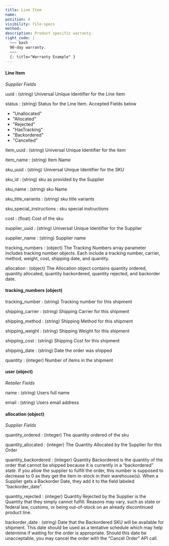 ```yaml
---
title: Line Item
name:
position: 4
visibility: file-specs
method:
description: Product specific warranty.
right_code: |
  ~~~ bash
  90-day warranty.
  ~~~
  {: title="Warranty Example" }
---
```


#### Line Item
_Supplier Fields_

uuid
: (string) Universal Unique Identifier for the Line Item

status
: (string) Status for the Line Item. Accepted Fields below
- "Unallocated"
- "Allocated"
- "Rejected"
- "HasTracking"
- "Backordered"
- "Cancelled"

item_uuid
: (string) Universal Unique Identifier for the item

item_name
: (string) Item Name

sku_uuid
: (string) Universal Unique Identifier for the SKU

sku_id
: (string) sku as provided by the Supplier

sku_name
: (string) sku Name

sku_title_variants
: (string) sku title variants

sku_special_instructions
: sku special instructions

cost
: (float) Cost of the sku

supplier_uuid
: (string) Universal Unique Identifier for the Supplier

supplier_name
: (string) Supplier name

tracking_numbers
: (object) The Tracking Numbers array parameter includes tracking number objects. Each include a tracking number, carrier, method, weight, cost, shipping date, and quantity.

allocation
: (object) The Allocation object contains quantity ordered, quantity allocated, quantity backordered, quantity rejected, and backorder date.

#### tracking_numbers (object)

tracking_number
: (string) Tracking number for this shipment

shipping_carrier
: (string) Shipping Carrier for this shipment

shipping_method
: (string) Shipping Method for this shipment

shipping_weight
: (string) Shipping Weight for this shipment

shipping_cost
: (string) Shipping Cost for this shipment

shipping_date
: (string) Date the order was shipped

quantity
: (integer) Number of items in the shipment

#### user (object)
_Retailer Fields_

name
: (string) Users full name

email
: (string) Users email address

#### allocation (object)
_Supplier Fields_

quantity_ordered
: (integer) The quantity ordered of the sku

quantity_allocated
: (integer) The Quantity Allocated by the Supplier for this Order

quantity_backordered
: (integer) Quantity Backordered is the quantity of the order that cannot be shipped because it is currently in a “backordered” state. If you allow the supplier to fulfill the order, this number is supposed to decrease to 0 as they get the item in-stock in their warehouse(s). When a Supplier gets a Backorder Date, they add it to the field labeled “backorder_date”.

quantity_rejected
:  (integer) Quantity Rejected by the Supplier is the Quantity that they simply cannot fulfill. Reasons may vary, such as state or federal law, customs, or being out-of-stock on an already discontinued product line.

backorder_date
: (string) Date that the Backordered SKU will be available for shipment. This date should be used as a tentative schedule which may help determine if waiting for the order is appropriate. Should this date be unacceptable, you may cancel the order with the “Cancel Order” API call.
